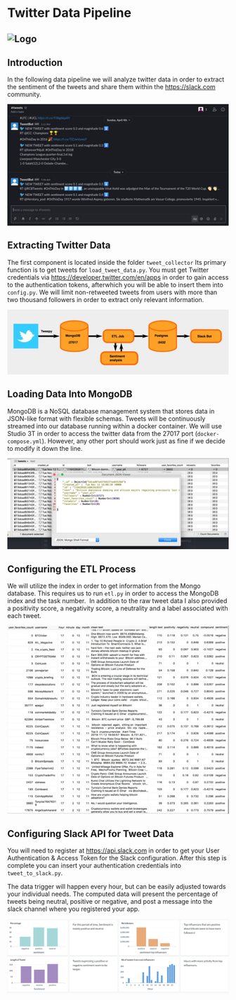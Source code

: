 # Twitter Data Pipeline


## ![Logo](https://blog.fanpagekarma.com/wp-content/uploads/2020/11/Top-11-Tips-Twitter-Marketing.png)



## Introduction

In the following data pipeline we will analyze twitter data in order to extract the sentiment of the tweets and share them within the https://slack.com community.

<img src='visuals/tweet_sample06.jpeg'>





## Extracting Twitter Data
The first component is located inside the folder `tweet_collector` Its primary function is to get tweets for `load_tweet_data.py`. You must get Twitter credentials via https://developer.twitter.com/en/apps in order to gain access to the authentication tokens, afterwhich you will be able to insert them into `config.py`. We will limit non-retweeted tweets from users with more than two thousand followers in order to extract only relevant information. 

<img src='visuals/twitter_pipeline02.JPG'>


## Loading Data Into MongoDB
MongoDB is a NoSQL database management system that stores data in JSON-like format with flexible schemas. Tweets will be continuously streamed into our database running within a docker container. We will use Studio 3T in order to access the twitter data from the 27017 port (`docker-compose.yml`). However, any other port should work just as fine if we decide to modify it down the line. 

<img src='visuals/json_view_sample03.JPG'>




## Configuring the ETL Process

We will utilize the index in order to get information from the Mongo database. This requires us to run `etl.py` in order to access the MongoDB index and the task number. 
In addition to the raw tweet data I also provided a positivity score, a negativity score, a neutrality and a label associated with each tweet.

<img src='visuals/data_sample_view04.jpg'>



## Configuring Slack API for Tweet Data
You will need to register at https://api.slack.com in order to get your User Authentication & Access Token for the Slack configuration. After this step is complete you can insert your authentication credentials into `tweet_to_slack.py`.

The data trigger will happen every hour, but can be easily adjusted towards your individual needs. The computed data will present the percentage of tweets being neutral, positive or negative, and post a message into the slack channel where you registered your app.


<img src='visuals/tweet_sentiment05.png'>


